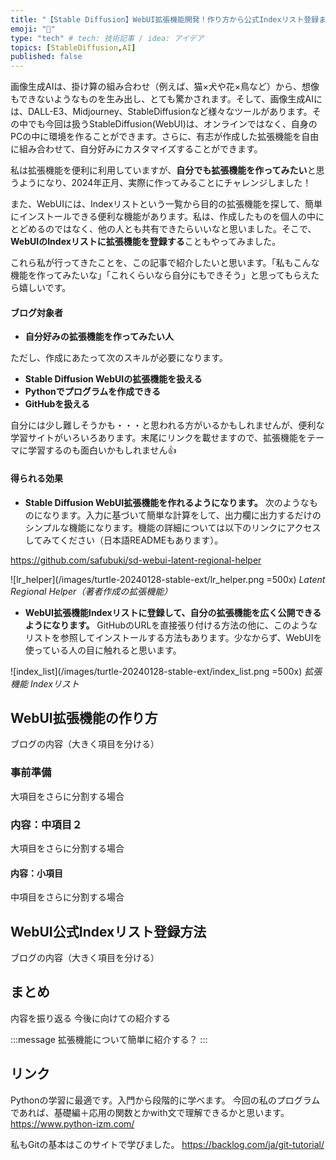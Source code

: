 ```yaml
---
title: "【Stable Diffusion】WebUI拡張機能開発！作り方から公式Indexリスト登録まで"
emoji: "🐢"
type: "tech" # tech: 技術記事 / idea: アイデア
topics: [StableDiffusion,AI]
published: false
---
```

画像生成AIは、掛け算の組み合わせ（例えば、猫×犬や花×鳥など）から、想像もできないようなものを生み出し、とても驚かされます。そして、画像生成AIには、DALL-E3、Midjourney、StableDiffusionなど様々なツールがあります。その中でも今回は扱うStableDiffusion(WebUI)は、オンラインではなく、自身のPCの中に環境を作ることができます。さらに、有志が作成した拡張機能を自由に組み合わせて、自分好みにカスタマイズすることができます。

私は拡張機能を便利に利用していますが、**自分でも拡張機能を作ってみたい**と思うようになり、2024年正月、実際に作ってみることにチャレンジしました！

また、WebUIには、Indexリストという一覧から目的の拡張機能を探して、簡単にインストールできる便利な機能があります。私は、作成したものを個人の中にとどめるのではなく、他の人とも共有できたらいいなと思いました。そこで、**WebUIのIndexリストに拡張機能を登録する**こともやってみました。

これら私が行ってきたことを、この記事で紹介したいと思います。「私もこんな機能を作ってみたいな」「これくらいなら自分にもできそう」と思ってもらえたら嬉しいです。
#### ブログ対象者

- **自分好みの拡張機能を作ってみたい人**
  
ただし、作成にあたって次のスキルが必要になります。
- **Stable Diffusion WebUIの拡張機能を扱える**
- **Pythonでプログラムを作成できる**
- **GitHubを扱える**

自分には少し難しそうかも・・・と思われる方がいるかもしれませんが、便利な学習サイトがいろいろあります。末尾にリンクを載せますので、拡張機能をテーマに学習するのも面白いかもしれません👍

#### 得られる効果

- **Stable Diffusion WebUI拡張機能を作れるようになります。**
次のようなものになります。入力に基づいて簡単な計算をして、出力欄に出力するだけのシンプルな機能になります。機能の詳細については以下のリンクにアクセスしてみてください（日本語READMEもあります）。

https://github.com/safubuki/sd-webui-latent-regional-helper

![lr_helper](/images/turtle-20240128-stable-ext/lr_helper.png =500x)
*Latent Regional Helper（著者作成の拡張機能）*


- **WebUI拡張機能Indexリストに登録して、自分の拡張機能を広く公開できるようになります。**
GitHubのURLを直接張り付ける方法の他に、このようなリストを参照してインストールする方法もあります。少なからず、WebUIを使っている人の目に触れると思います。

![index_list](/images/turtle-20240128-stable-ext/index_list.png =500x)
*拡張機能 Indexリスト*

## WebUI拡張機能の作り方

ブログの内容（大きく項目を分ける）

### 事前準備

大項目をさらに分割する場合

### 内容：中項目２

大項目をさらに分割する場合

#### 内容：小項目

中項目をさらに分割する場合

## WebUI公式Indexリスト登録方法

ブログの内容（大きく項目を分ける）

## まとめ

内容を振り返る
今後に向けての紹介する

:::message
拡張機能について簡単に紹介する？
:::

## リンク

Pythonの学習に最適です。入門から段階的に学べます。
今回の私のプログラムであれば、基礎編＋応用の関数とかwith文で理解できるかと思います。
https://www.python-izm.com/

私もGitの基本はこのサイトで学びました。
https://backlog.com/ja/git-tutorial/

